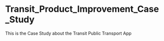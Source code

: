# Transit_Product_Improvement_Case_Study
This is the Case Study about the Transit Public Transport App
